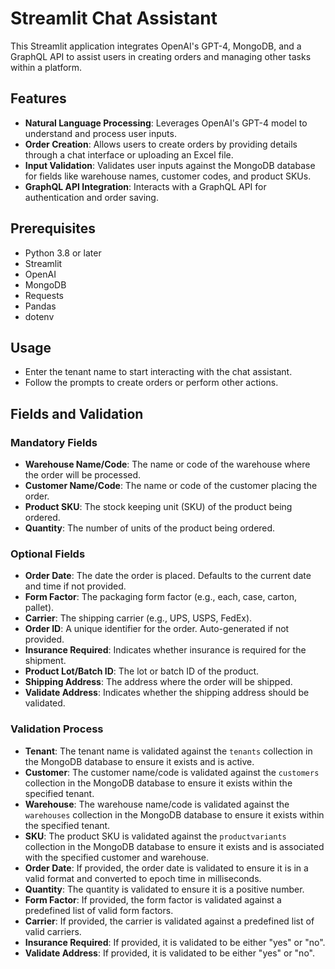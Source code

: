 # Streamlit Chat Assistant

This Streamlit application integrates OpenAI's GPT-4, MongoDB, and a GraphQL API to assist users in creating orders and managing other tasks within a platform.

## Features

- **Natural Language Processing**: Leverages OpenAI's GPT-4 model to understand and process user inputs.
- **Order Creation**: Allows users to create orders by providing details through a chat interface or uploading an Excel file.
- **Input Validation**: Validates user inputs against the MongoDB database for fields like warehouse names, customer codes, and product SKUs.
- **GraphQL API Integration**: Interacts with a GraphQL API for authentication and order saving.

## Prerequisites

- Python 3.8 or later
- Streamlit
- OpenAI
- MongoDB
- Requests
- Pandas
- dotenv

## Usage

- Enter the tenant name to start interacting with the chat assistant.
- Follow the prompts to create orders or perform other actions.

## Fields and Validation

### Mandatory Fields

- **Warehouse Name/Code**: The name or code of the warehouse where the order will be processed.
- **Customer Name/Code**: The name or code of the customer placing the order.
- **Product SKU**: The stock keeping unit (SKU) of the product being ordered.
- **Quantity**: The number of units of the product being ordered.

### Optional Fields

- **Order Date**: The date the order is placed. Defaults to the current date and time if not provided.
- **Form Factor**: The packaging form factor (e.g., each, case, carton, pallet).
- **Carrier**: The shipping carrier (e.g., UPS, USPS, FedEx).
- **Order ID**: A unique identifier for the order. Auto-generated if not provided.
- **Insurance Required**: Indicates whether insurance is required for the shipment.
- **Product Lot/Batch ID**: The lot or batch ID of the product.
- **Shipping Address**: The address where the order will be shipped.
- **Validate Address**: Indicates whether the shipping address should be validated.

### Validation Process

- **Tenant**: The tenant name is validated against the `tenants` collection in the MongoDB database to ensure it exists and is active.
- **Customer**: The customer name/code is validated against the `customers` collection in the MongoDB database to ensure it exists within the specified tenant.
- **Warehouse**: The warehouse name/code is validated against the `warehouses` collection in the MongoDB database to ensure it exists within the specified tenant.
- **SKU**: The product SKU is validated against the `productvariants` collection in the MongoDB database to ensure it exists and is associated with the specified customer and warehouse.
- **Order Date**: If provided, the order date is validated to ensure it is in a valid format and converted to epoch time in milliseconds.
- **Quantity**: The quantity is validated to ensure it is a positive number.
- **Form Factor**: If provided, the form factor is validated against a predefined list of valid form factors.
- **Carrier**: If provided, the carrier is validated against a predefined list of valid carriers.
- **Insurance Required**: If provided, it is validated to be either "yes" or "no".
- **Validate Address**: If provided, it is validated to be either "yes" or "no".
